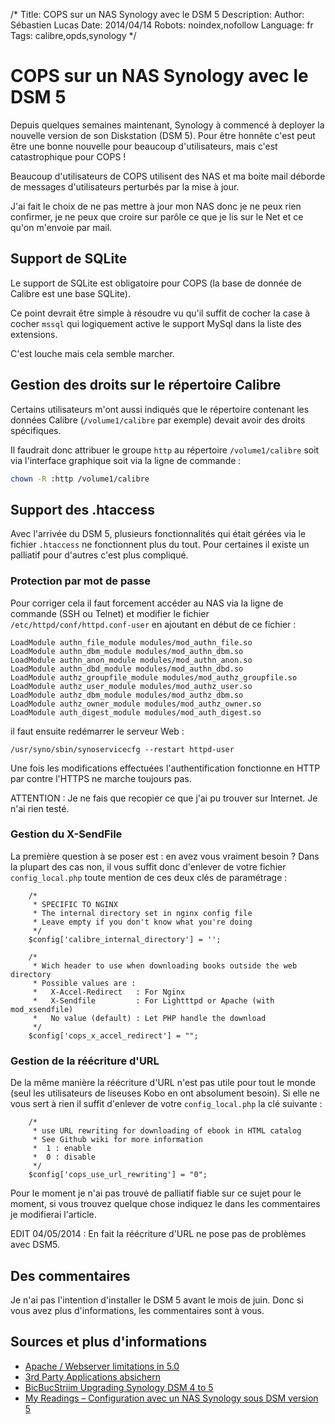 /*
Title: COPS sur un NAS Synology avec le DSM 5
Description:
Author: Sébastien Lucas
Date: 2014/04/14
Robots: noindex,nofollow
Language: fr
Tags: calibre,opds,synology
*/
# COPS sur un NAS Synology avec le DSM 5

Depuis quelques semaines maintenant, Synology à commencé à deployer la nouvelle version de son Diskstation (DSM 5). Pour être honnête c'est peut être une bonne nouvelle pour beaucoup d'utilisateurs, mais c'est catastrophique pour COPS !

Beaucoup d'utilisateurs de COPS utilisent des NAS et ma boite mail déborde de messages d'utilisateurs perturbés par la mise à jour.

J'ai fait le choix de ne pas mettre à jour mon NAS donc je ne peux rien confirmer, je ne peux que croire sur parôle ce que je lis sur le Net et ce qu'on m'envoie par mail.

## Support de SQLite

Le support de SQLite est obligatoire pour COPS (la base de donnée de Calibre est une base SQLite).

Ce point devrait être simple à résoudre vu qu'il suffit de cocher la case à cocher `mssql` qui logiquement active le support MySql dans la liste des extensions.

C'est louche mais cela semble marcher.

## Gestion des droits sur le répertoire Calibre

Certains utilisateurs m'ont aussi indiqués que le répertoire contenant les données Calibre (`/volume1/calibre` par exemple) devait avoir des droits spécifiques.

Il faudrait donc attribuer le groupe `http` au répertoire `/volume1/calibre` soit via l'interface graphique soit via la ligne de commande :

```bash
chown -R :http /volume1/calibre
```

## Support des .htaccess

Avec l'arrivée du DSM 5, plusieurs fonctionnalités qui était gérées via le fichier `.htaccess` ne fonctionnent plus du tout. Pour certaines il existe un palliatif pour d'autres c'est plus compliqué.

### Protection par mot de passe

Pour corriger cela il faut forcement accéder au NAS via la ligne de commande (SSH ou Telnet) et modifier le fichier `/etc/httpd/conf/httpd.conf-user` en ajoutant en début de ce fichier :

```
LoadModule authn_file_module modules/mod_authn_file.so
LoadModule authn_dbm_module modules/mod_authn_dbm.so
LoadModule authn_anon_module modules/mod_authn_anon.so
LoadModule authn_dbd_module modules/mod_authn_dbd.so
LoadModule authz_groupfile_module modules/mod_authz_groupfile.so
LoadModule authz_user_module modules/mod_authz_user.so
LoadModule authz_dbm_module modules/mod_authz_dbm.so
LoadModule authz_owner_module modules/mod_authz_owner.so
LoadModule auth_digest_module modules/mod_auth_digest.so
```

il faut ensuite redémarrer le serveur Web :

```
/usr/syno/sbin/synoservicecfg --restart httpd-user
```

Une fois les modifications effectuées l'authentification fonctionne en HTTP par contre l'HTTPS ne marche toujours pas.

ATTENTION : Je ne fais que recopier ce que j'ai pu trouver sur Internet. Je n'ai rien testé.

### Gestion du X-SendFile

La première question à se poser est : en avez vous vraiment besoin ? Dans la plupart des cas non, il vous suffit donc d'enlever de votre fichier `config_local.php` toute mention de ces deux clés de paramétrage :

```
    /*
     * SPECIFIC TO NGINX
     * The internal directory set in nginx config file
     * Leave empty if you don't know what you're doing
     */
    $config['calibre_internal_directory'] = '';

    /*
     * Wich header to use when downloading books outside the web directory
     * Possible values are :
     *   X-Accel-Redirect   : For Nginx
     *   X-Sendfile         : For Lightttpd or Apache (with mod_xsendfile)
     *   No value (default) : Let PHP handle the download
     */
    $config['cops_x_accel_redirect'] = "";
```

### Gestion de la réécriture d'URL

De la même manière la réécriture d'URL n'est pas utile pour tout le monde (seul les utilisateurs de liseuses Kobo en ont absolument besoin). Si elle ne vous sert à rien il suffit d'enlever de votre `config_local.php` la clé suivante :

```
    /*
     * use URL rewriting for downloading of ebook in HTML catalog
     * See Github wiki for more information
     *  1 : enable
     *  0 : disable
     */
    $config['cops_use_url_rewriting'] = "0";
```

Pour le moment je n'ai pas trouvé de palliatif fiable sur ce sujet pour le moment, si vous trouvez quelque chose indiquez le dans les commentaires je modifierai l'article.

EDIT 04/05/2014 : En fait la réécriture d'URL ne pose pas de problèmes avec DSM5.

## Des commentaires

Je n'ai pas l'intention d'installer le DSM 5 avant le mois de juin. Donc si vous avez plus d'informations, les commentaires sont à vous.

## Sources et plus d'informations
 * [Apache / Webserver limitations in 5.0](http://forum.synology.com/enu/viewtopic.php?f=232&t=79801)
 * [3rd Party Applications absichern](http://www.synology-wiki.de/index.php/3rd_Party_Applications_absichern)
 * [BicBucStriim Upgrading Synology DSM 4 to 5](https://github.com/rvolz/BicBucStriim/wiki/UpgradeSynology)
 * [My Readings – Configuration avec un NAS Synology sous DSM version 5](http://sbdomo.esy.es/2014/04/my-readings-configuration-dsm5/)